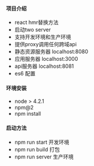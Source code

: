 #### 项目介绍
- react hmr替换方法
- 启动two server
- 支持开发环境和生产环境
- 提供proxy调用任何跨域api
- 静态资源服务器 localhost:8080
- 应用服务器 localhost:3000
- api服务器 localhost:8081
- es6 配置


#### 环境安装
- node > 4.2.1
- npm@2
- npm install


#### 启动方法

- npm run start 开发环境
- npm run build 打包 
- npm run server 生产环境
